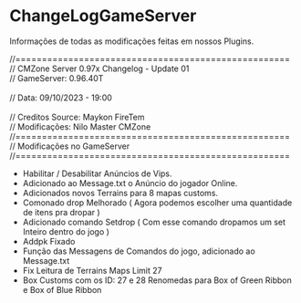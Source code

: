 # ChangeLogGameServer
Informações de todas as modificações feitas em nossos Plugins.

//==================================================== <br />
//	CMZone Server 0.97x Changelog - Update 01<br />
//	GameServer: 0.96.40T<br />		 
//	Data: 09/10/2023 - 19:00<br />	
//  Creditos Source: Maykon FireTem<br />
//  Modificações: Nilo Master CMZone<br />
//====================================================<br />
//  Modificações no GameServer<br />
//====================================================<br />

- Habilitar / Desabilitar Anúncios de Vips.
- Adicionado ao Message.txt o Anúncio do jogador Online.
- Adicionados novos Terrains para 8 mapas customs.	
- Comonado drop Melhorado ( Agora podemos escolher uma quantidade de itens pra dropar )
- Adicionado comando Setdrop ( Com esse comando dropamos um set Inteiro dentro do jogo )
- Addpk Fixado
- Função das Messagens de Comandos do jogo, adicionado ao Message.txt
- Fix Leitura de Terrains Maps Limit 27
- Box Customs com os ID: 27 e 28 Renomedas para Box of Green Ribbon e Box of Blue Ribbon

